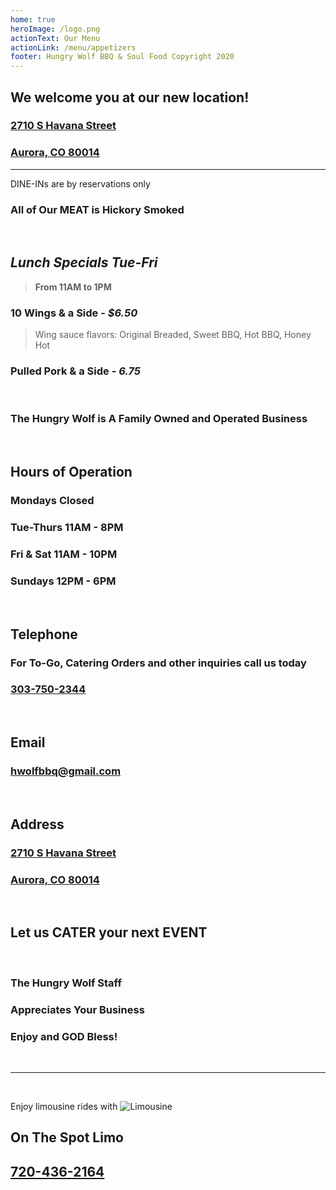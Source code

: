 ```yaml
---
home: true
heroImage: /logo.png
actionText: Our Menu
actionLink: /menu/appetizers
footer: Hungry Wolf BBQ & Soul Food Copyright 2020
---
```

  
  <h2 class="hwfb">We welcome you at our new location!</h2>
  <a href="https://goo.gl/maps/RXativMF9gdDsQxz9" target="_blank">
  <h3 class="reg">2710 S Havana Street</h3>
  <h3 class="reg">Aurora, CO 80014</h3>
  </a>
<hr>

<Banner>DINE-INs are by reservations only</Banner>


<h3 class="hwfb">
All of Our MEAT is Hickory Smoked
</h3>

<br>

## _Lunch Specials Tue-Fri_
> **From 11AM to 1PM**


### 10 Wings & a Side - *$6.50*
> Wing sauce flavors: Original Breaded, Sweet BBQ, Hot BBQ, Honey Hot

### Pulled Pork & a Side - *6.75*

<br>

<h3 class="hwfb">The Hungry Wolf is A Family Owned and Operated Business</h3>

<br>

## Hours of Operation
<h3 class="reg flxb"><span>Mondays</span> <span>Closed</span></h3>
<h3 class="reg flxb"><span>Tue-Thurs</span> <span>11AM - 8PM</span></h3>
<h3 class="reg flxb"><span>Fri & Sat</span> <span>11AM - 10PM</span></h3>
<h3 class="reg flxb"><span>Sundays</span> <span>12PM - 6PM</span></h3>
<br>


## Telephone
<h3 class="hwfb">For To-Go, Catering Orders and other inquiries call us today</h3>
<h3 class="reg"><a href="tel:303-750-2344">303-750-2344</a></h3>

<br>

## Email

<h3 class="reg"><a href="mailto:hwolfbbq@gmail.com">hwolfbbq@gmail.com</a></h3>

<br>

## Address
<a href="https://goo.gl/maps/RXativMF9gdDsQxz9" target="_blank">
<h3 class="reg">2710 S Havana Street</h3>
<h3 class="reg">Aurora, CO 80014</h3>
</a>

<br>

<h2 class="hwfb">Let us <router-link to="/menu/catering" class="hwfr">CATER</router-link> your next <router-link to="/menu/events" class="hwfr">EVENT</router-link></h2>

<br>

<h3 class="hwfb">The Hungry Wolf Staff</h3>
<h3 class="hwfb">Appreciates Your Business</h3>
<h3 class="hwfb">Enjoy and GOD Bless!</h3>

<br>
<hr/>
<br>

<Banner>Enjoy limousine rides with</Banner>
<img src="pic1.jpg" alt="Limousine">
<h2 class="hwfb">On The Spot Limo</h2>
<h2 class="hwfb" id="#phone"><a href="tel:720-436-2164">720-436-2164</a></h2>